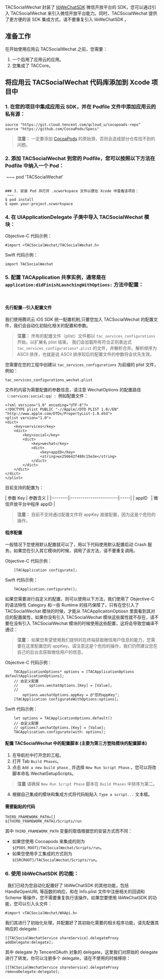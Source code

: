 TACSocialWechat 封装了 [libWeChatSDK](https://open.weixin.qq.com/) 微信开放平台的 SDK，您可以通过引入 TACSocialWechat 来引入微信开放平台能力。同时，TACSocialWechat 提供了更方便的该 SDK 集成方式，请不要重复引入 libWeChatSDK 。

## 准备工作

在开始使用应用云 TACSocialWechat 之前，您需要：

1. 一个启用了应用云的应用。
2. 您集成了 TACCore。

## 将应用云 TACSocialWechat 代码库添加到 Xcode 项目中


### 1. 在您的项目中集成应用云 SDK，并在 Podfile 文件中添加应用云的私有源：
~~~
source "https://git.cloud.tencent.com/qcloud_u/cocopoads-repo"
source "https://github.com/CocoaPods/Specs"
~~~

> **注意：**
>一定要添加 [CocoaPods](https://github.com/CocoaPods/Specs) 的原始源，否则会造成部分仓库找不到的问题。

### 2. 添加 TACSocialWechat 到您的 Podfile，您可以按照以下方法在 Podfile 中纳入一个 Pod：
 ~~~
pod 'TACSocialWechat'
~~~

### 3. 安装 Pod 并打开 .xcworkspace 文件以便在 Xcode 中查看该项目：
 ~~~
$ pod install
$ open your-project.xcworkspace
~~~

### 4. 在 UIApplicationDelegate 子类中导入 TACSocialWechat 模块：
Objective-C 代码示例：
~~~
#import <TACSocialWechat/TACSocialWechat.h>
~~~

Swift 代码示例：
~~~
import TACSocialWechat
~~~

### 5. 配置 TACApplication 共享实例，通常是在 `application:didFinishLaunchingWithOptions:` 方法中配置：
 
#### 先行配置--引入配置文件

我们使用腾讯云 iOS SDK 统一配置机制,只要您加入 TACSocialWechat 的配置文件，我们会自动化初始化相关的配置和参数。
 
>**注意：**
>所有的配置文件（plist）文件都以 `tac_services_configurations`开始，以扩展名 plist 结束。 我们会加载所有符合正则表达式 `tac_services_configurations*.plist` 的文件，并解析合并。解析顺序为 ASCII 排序，也就是说 ASCII 排序较后的配置文件的参数将会优先生效。

您需要在您的工程中创建以 `tac_services_configurations` 为前缀的 plist 文件，例如：

~~~
tac_services_configurations_wechat.plist
~~~

文件的内容为需要配置的参数信息，请注意 WechatOptions 的配置路径`（:services:social:qq）: `例如配置文件：

~~~
<?xml version="1.0" encoding="UTF-8"?>
<!DOCTYPE plist PUBLIC "-//Apple//DTD PLIST 1.0//EN" "http://www.apple.com/DTDs/PropertyList-1.0.dtd">
<plist version="1.0">
<dict>
	<key>services</key>
	<dict>
		<key>social</key>
		<dict>
			<key>wechat</key>
			<dict>
				<key>appID</key>
				<string>wx256642f480c15e3e</string>
			</dict>
		</dict>
	</dict>
</dict>
</plist>

~~~

目前支持的配置为：

| 参数 Key | 参数含义                |
|:--------|:------------------------|:-----|
| appID   | 微信开放平台中程序 appID |

>**注意：** 
>目前不支持通过配置文件将 appKey 直接配置，因为这是个危险的操作。

#### 程序配置

一般情况下您使用默认配置就可以了，用以下代码使用默认配置启动 Crash 服务。如果您在引入其它模块的时候，调用了该方法，请不要重复调用。

Objective-C 代码示例：
~~~
    [TACApplication configurate];
~~~

Swift 代码示例：
~~~
	TACApplication.configurate();
~~~

如果您需要进行自定义的配置，则可以使用以下方法，我们使用了 Objective-C 的语法特性 Category 和一些 Runtime 的技巧保障了，只有在您引入了 TACSocialWechat 模块的时候，才能从 TACApplicaitonOptiosn 里面看到其对应的配置属性，如果你没有引入 TACSocialWechat 模块这些属性就不存在，请不要在没有引入 TACSocialWechat 模块的时候使用这些配置，这将会导致您编译不通过：

>**注意：** 
>如果您希望使用我们提供的在终端获取微信用户信息的能力，您需要在这里配置您的 appKey。请注意这是个危险的操作，我们仍然建议您在自己的后台去获取微信用户的信息。

Objective-C 代码示例：
~~~
    TACApplicationOptions* options = [TACApplicationOptions defaultApplicationOptions];
	// 自定义配置
	//     options.wechatOptions.[Key] = [Value];
    //
		options.wechatOptions.appKey = @"您的appKey";
    [TACApplication configurateWithOptions:options];
~~~

Swift 代码示例：
~~~
	let options = TACApplicationOptions.default()
	// 自定义配置
	// options?.wechatOptions.[Key] = [Value];
	TACApplication.configurate(with: options);
~~~

#### 配置 TACSocialWechat 中的配置脚本 (主要为第三方登陆模块的配置脚本)

1. 在导航栏中打开您的工程。
2. 打开 Tab `Build Phases`。
3. 点击 `Add a new build phase` , 并选择 `New Run Script Phase`.，您可以将改脚本命名 WechatSetupScripts。
> **注意**
> 请确保 `New Run Script Phase` 脚本在 `Build Phases` 中排序为第二。

4. 根据自己集成的模块和集成方式将代码粘贴入  `Type a script...` 文本框。

#### 需要黏贴的代码
~~~
THIRD_FRAMEWORK_PATH=[]
${THIRD_FRAMEWORK_PATH}/Scripts/run
~~~

其中 `THIRD_FRAMEWORK_PATH` 变量的取值根据您的安装方式而不同：
 
* 如果您使用 Cocoapods 来集成的则为 `${PODS_ROOT}/TACSocialWechat/Scripts/run`。
* 如果您使用手工集成的方式则为 `${SRCROOT}/TACSocialWechat/Scripts/run`。
 

### 6. 使用 libWeChatSDK 的功能：
 
我们已经为您自动化配置好了 libWeChatSDK 的其他功能，包括 HandleOpenURL 等函数的响应，和在 Info.plist 文件中注册相关的回调和 Scheme 等操作，您不需要重复执行该操作。如果您要使用 libWeChatSDK 的功能，您可以引入头文件：

~~~
#import <TACSocialWechat/WXApi.h>
~~~

我们其进行了初始化处理，并配置好了其初始化需要的相关程序功能，请先配置其响应的 delegate：

~~~
[[TACSocialWechatService shareService].delegateProxy addDelegate:delegate];
~~~

其中 delegate 为 TencentOAuth 对象的 delegate，这里我们对原始的 delegate 进行了转发。你可以注册多个 delegate，请在不使用的时候移除：

~~~
[[TACSocialWechatService shareService].delegateProxy removeDelegate:delegate];
~~~
